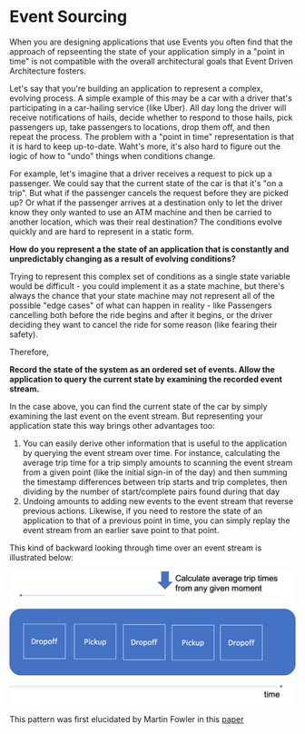 # Event Sourcing

When you are designing applications that use Events you often find that the approach of repseenting the state of your application simply in a "point in time" is not compatible with the overall architectural goals that Event Driven Architecture fosters.

Let's say that you're building an application to represent a complex, evolving process.  A simple example of this may be a car with a driver that's participating in a car-hailing service (like Uber).  All day long the driver will receive notifications of hails, decide whether to respond to those hails, pick passengers up, take passengers to locations, drop them off, and then repeat the process.  The problem with a "point in time" representation is that it is hard to keep up-to-date.  Waht's more, it's also hard to figure out the logic of how to "undo" things when conditions change.

For example, let's imagine that a driver receives a request to pick up a passenger.  We could say that the current state of the car is that it's "on a trip".  But what if the passenger cancels the request before they are picked up?  Or what if the passenger arrives at a destination only to let the driver know they only wanted to use an ATM machine and then be carried to another location, which was their real destination?  The conditions evolve quickly and are hard to represent in a static form.

**How do you represent a the state of an application that is constantly and unpredictably changing as a result of evolving conditions?**

Trying to represent this complex set of conditions as a single state variable would be difficult - you could implement it as a state machine, but there's always the chance that your state machine may not represent all of the possible "edge cases" of what can happen in reality - like Passengers cancelling both before the ride begins and after it begins, or the driver deciding they want to cancel the ride for some reason (like fearing their safety).  

Therefore,

**Record the state of the system as an ordered set of events.  Allow the application to query the current state by examining the recorded event stream.**

In the case above, you can find the current state of the car by simply examining the last event on the event stream.  But representing your application state this way brings other advantages too:

1. You can easily derive other information that is useful to the application by querying the event stream over time.  For instance, calculating the average trip time for a trip simply amounts to scanning the event stream from a given point (like the initial sign-in of the day) and then summing the timestamp differences between trip starts and trip completes, then dividing by the number of start/complete pairs found during that day
2. Undoing amounts to adding new events to the event stream that reverse previous actions.  Likewise, if you need to restore the state of an application to that of a previous point in time, you can simply replay the event stream from an earlier save point to that point. 

This kind of backward looking through time over an event stream is illustrated below:

![Event Sourcing](../assets/EventSourcing.png)

This pattern was first elucidated by Martin Fowler in this [paper](https://martinfowler.com/eaaDev/EventSourcing.html)
